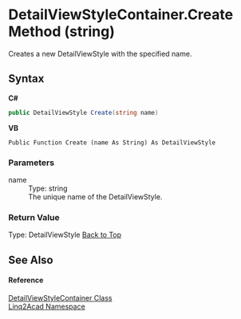 # DetailViewStyleContainer.Create Method (string)
 

Creates a new DetailViewStyle with the specified name.

## Syntax

**C#**<br />
``` C#
public DetailViewStyle Create(string name)
```

**VB**<br />
``` VB
Public Function Create (name As String) As DetailViewStyle
```


### Parameters
<dl><dt>name</dt><dd>Type: string<br />The unique name of the DetailViewStyle.</dd></dl>

### Return Value
Type: DetailViewStyle
<a href="#DetailViewStyleContainerCreate-Method-string">Back to Top</a>

## See Also


#### Reference
<a href="T_Linq2Acad_DetailViewStyleContainer.md#DetailViewStyleContainer-Class">DetailViewStyleContainer Class</a><br /><a href="N_Linq2Acad.md#Linq2Acad-Namespace">Linq2Acad Namespace</a><br />
